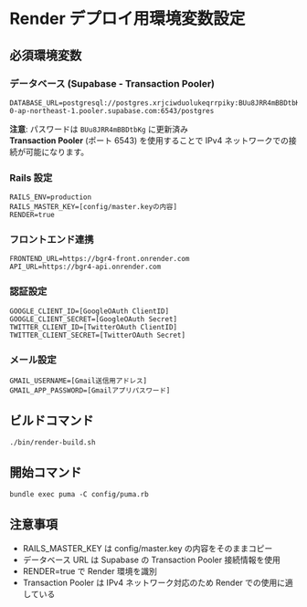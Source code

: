 # Render デプロイ用環境変数設定

## 必須環境変数

### データベース (Supabase - Transaction Pooler)

```
DATABASE_URL=postgresql://postgres.xrjciwduolukeqrrpiky:BUu8JRR4mBBDtbKg@aws-0-ap-northeast-1.pooler.supabase.com:6543/postgres
```

**注意**: パスワードは `BUu8JRR4mBBDtbKg` に更新済み  
**Transaction Pooler** (ポート 6543) を使用することで IPv4 ネットワークでの接続が可能になります。

### Rails 設定

```
RAILS_ENV=production
RAILS_MASTER_KEY=[config/master.keyの内容]
RENDER=true
```

### フロントエンド連携

```
FRONTEND_URL=https://bgr4-front.onrender.com
API_URL=https://bgr4-api.onrender.com
```

### 認証設定

```
GOOGLE_CLIENT_ID=[GoogleOAuth ClientID]
GOOGLE_CLIENT_SECRET=[GoogleOAuth Secret]
TWITTER_CLIENT_ID=[TwitterOAuth ClientID]
TWITTER_CLIENT_SECRET=[TwitterOAuth Secret]
```

### メール設定

```
GMAIL_USERNAME=[Gmail送信用アドレス]
GMAIL_APP_PASSWORD=[Gmailアプリパスワード]
```

## ビルドコマンド

```
./bin/render-build.sh
```

## 開始コマンド

```
bundle exec puma -C config/puma.rb
```

## 注意事項

- RAILS_MASTER_KEY は config/master.key の内容をそのままコピー
- データベース URL は Supabase の Transaction Pooler 接続情報を使用
- RENDER=true で Render 環境を識別
- Transaction Pooler は IPv4 ネットワーク対応のため Render での使用に適している
